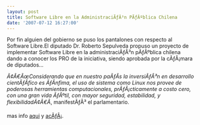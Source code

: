 ```yaml
---
layout: post
title: Software Libre en la AdministraciÃƒÂ³n PÃƒÂºblica Chilena
date: '2007-07-12 16:27:00'
---
```



<div xmlns="http://www.w3.org/1999/xhtml">Por fin alguien del gobierno se puso los pantalones con respecto al Software Libre.El diputado Dr. Roberto Sepulveda propuso un proyecto de implementar Software Libre en la administraciÃƒÂ³n pÃƒÂºblica chilena dando a conocer los PRO de la iniciativa, siendo aprobada por la cÃƒÂ¡mara de diputados…

<span style="font-style: italic;">Ã¢Â€ÂœConsiderando que en nuestro paÃƒÂ­s la inversiÃƒÂ³n en desarrollo cientÃƒÂ­fico es ÃƒÂ­nfima, el uso de sistema como Linux nos provee de poderosas herramientas computacionales, prÃƒÂ¡cticamente a costo cero, con una gran vida ÃƒÂºtil, con mayor seguridad, estabilidad, y flexibilidadÃ¢Â€Â&#157;</span>, manifestÃƒÂ³ el parlamentario.

mas info [aqui](http://www.robertosepulveda.cl/2007/07/11/aprobado-proyecto-de-acuerdo-que-pretende-implementar-el-uso-de-los-software-libres-en-administracion-publica/) y [acÃƒÂ¡](http://www.lasegunda.com/ediciononline/ciencia_tecnologia/detalle/index.asp?idnoticia=353717).

</div>
